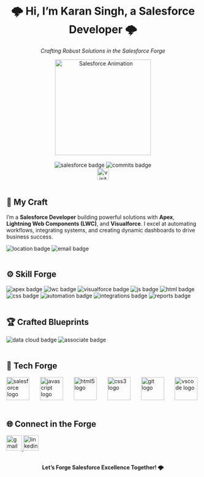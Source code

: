 <h1 align="center">🌩️ Hi, I’m Karan Singh, a Salesforce Developer 🌩️</h1>

<div align="center">
  <p><em>Crafting Robust Solutions in the Salesforce Forge</em></p>
  <img src="https://images.squarespace-cdn.com/content/v1/53e419eee4b0ad2a423c18fd/1627334051117-RZS02ELZUC5574QSE2LR/Salesforce_Futureforce_Program%2BOverview_Illustrated%2BInfographic.gif" height="250" alt="Salesforce Animation" />
</div>

<br>

<div align="center">
  <img src="https://img.shields.io/badge/Salesforce-Developer-%2300C4B4?style=for-the-badge&logo=salesforce" alt="salesforce badge" />
  <img src="https://img.shields.io/badge/Commits-Forged%20with%20Passion-%23FF5733?style=for-the-badge&logo=git" alt="commits badge" />
</div>

<div align="center">
  <img src="https://visitor-badge.laobi.icu/badge?page_id=karan3036.karan3036&left_color=teal&right_color=purple" height="30" alt="visitor counter" />
</div>

<br>

<div align="left">
  <h2>🔨 My Craft</h2>
  <p>I’m a <strong>Salesforce Developer</strong> building powerful solutions with <strong>Apex</strong>, <strong>Lightning Web Components (LWC)</strong>, and <strong>Visualforce</strong>. I excel at automating workflows, integrating systems, and creating dynamic dashboards to drive business success.</p>
  <div>
    <img src="https://img.shields.io/badge/Location-India-%2300C4B4?style=for-the-badge&logo=map-pin" alt="location badge" />
    <img src="https://img.shields.io/badge/Email-rksingh3273@gmail.com-%23FF5733?style=for-the-badge&logo=gmail" alt="email badge" />
  </div>
</div>

<br>

<div align="left">
  <h2>⚙️ Skill Forge</h2>
  <div>
    <img src="https://img.shields.io/badge/Apex-Code%20Master-%2300C4B4?style=for-the-badge&logo=salesforce" alt="apex badge" />
    <img src="https://img.shields.io/badge/LWC-Lightning%20Crafter-%23FF5733?style=for-the-badge&logo=salesforce" alt="lwc badge" />
    <img src="https://img.shields.io/badge/Visualforce-UI%20Forger-%23FFC107?style=for-the-badge&logo=salesforce" alt="visualforce badge" />
    <img src="https://img.shields.io/badge/JavaScript-Web%20Sculptor-%2300C4B4?style=for-the-badge&logo=javascript" alt="js badge" />
    <img src="https://img.shields.io/badge/HTML-Web%20Structure-%23FF5733?style=for-the-badge&logo=html5" alt="html badge" />
    <img src="https://img.shields.io/badge/CSS-Web%20Style-%23FFC107?style=for-the-badge&logo=css3" alt="css badge" />
    <img src="https://img.shields.io/badge/Automation-Flow%20%7C%20Process%20Builder-%2300C4B4?style=for-the-badge&logo=zap" alt="automation badge" />
    <img src="https://img.shields.io/badge/Integrations-REST%20%7C%20SOAP-%23FF5733?style=for-the-badge&logo=api" alt="integrations badge" />
    <img src="https://img.shields.io/badge/Reports-Dashboards%20%7C%20Metrics-%23FFC107?style=for-the-badge&logo=chart-line" alt="reports badge" />
  </div>
</div>

<br>

<div align="left">
  <h2>🏆 Crafted Blueprints</h2>
  <div>
    <img src="https://img.shields.io/badge/Salesforce-Data%20Cloud%20Consultant-%2300C4B4?style=for-the-badge&logo=salesforce" alt="data cloud badge" />
    <img src="https://img.shields.io/badge/Salesforce-Associate-%23FF5733?style=for-the-badge&logo=salesforce" alt="associate badge" />
  </div>
</div>

<br>

<div align="left">
  <h2>🧰 Tech Forge</h2>
  <div>
    <img src="https://cdn.jsdelivr.net/gh/devicons/devicon/icons/salesforce/salesforce-original.svg" height="60" alt="salesforce logo" />
    <img width="20" />
    <img src="https://cdn.jsdelivr.net/gh/devicons/devicon/icons/javascript/javascript-original.svg" height="60" alt="javascript logo" />
    <img width="20" />
    <img src="https://cdn.jsdelivr.net/gh/devicons/devicon/icons/html5/html5-original.svg" height="60" alt="html5 logo" />
    <img width="20" />
    <img src="https://cdn.jsdelivr.net/gh/devicons/devicon/icons/css3/css3-original.svg" height="60" alt="css3 logo" />
    <img width="20" />
    <img src="https://cdn.jsdelivr.net/gh/devicons/devicon/icons/git/git-original.svg" height="60" alt="git logo" />
    <img width="20" />
    <img src="https://cdn.jsdelivr.net/gh/devicons/devicon/icons/vscode/vscode-original.svg" height="60" alt="vscode logo" />
  </div>
</div>

<br>

<div align="left">
  <h2>🌐 Connect in the Forge</h2>
  <div>
    <a href="mailto:rksingh3273@gmail.com">
      <img src="https://img.shields.io/static/v1?message=Gmail&logo=gmail&label=&color=FF5733&logoColor=white&labelColor=&style=for-the-badge" height="40" alt="gmail logo" />
    </a>
    <a href="https://www.linkedin.com/in/karan-singh-rajput-6922391b1/">
      <img src="https://img.shields.io/static/v1?message=LinkedIn&logo=linkedin&label=&color=00C4B4&logoColor=white&labelColor=&style=for-the-badge" height="40" alt="linkedin logo" />
    </a>
  </div>
</div>

<br>

<div align="center">
  <p><strong>Let’s Forge Salesforce Excellence Together! 🌩️</strong></p>
</div>
